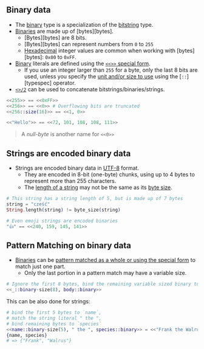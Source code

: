 ## Binary data

- The [binary][binary] type is a specialization of the [bitstring][bitstring] type.
- [Binaries][binary] are made up of [bytes][bytes].
  - [Bytes][bytes] are 8 bits.
  - [Bytes][bytes] can represent numbers from `0` to `255`
  - [Hexadecimal][wiki-hexadecimal] integer values are common when working with [bytes][bytes]: `0x00` to `0xFF`.
- [Binary][binary] literals are defined using the [`<<>>` special form][special-form].
  - If you use an integer larger than `255` for a byte, only the last 8 bits are used, unless you specify the [unit and/or size to use][bin-size] using the [`::`][typespec] operator.
- [`<>/2`][bin-concat] can be used to concatenate bitstrings/binaries/strings.

```elixir
<<255>> == <<0xFF>>
<<256>> == <<0>> # Overflowing bits are truncated
<<256::size(16)>> == <<1, 0>>

<<"Hello">> == <<72, 101, 108, 108, 111>>
```

> A _null-byte_ is another name for `<<0>>`

## Strings are encoded binary data

- Strings are encoded binary data in [UTF-8][wiki-utf8] format.
  - They are encoded in 8-bit (one-byte) chunks, using up to 4 bytes to represent more than 255 characters.
  - The [length of a string][string-length] may not be the same as its [byte size][byte-size].

```elixir
# This string has a string length of 5, but is made up of 7 bytes
string = "cześć"
String.length(string) != byte_size(string)

# Even emoji strings are encoded binaries
"👍" == <<240, 159, 145, 141>>
```

## Pattern Matching on binary data

- [Binaries][binary] can be [pattern matched as a whole or using the special form][bin-matching] to match just one part.
  - Only the last portion in a pattern match may have a variable size.

```elixir
# Ignore the first 8 bytes, bind the remaining variable sized binary to `body`
<<_::binary-size(8), body::binary>>
```

This can be also done for strings:

```elixir
# bind the first 5 bytes to `name`,
# match the string literal " the ",
# bind remaining bytes to `species`
<<name::binary-size(5), " the ", species::binary>> = <<"Frank the Walrus">>
{name, species}
# => {"Frank", "Walrus"}
```

[bin-concat]: https://hexdocs.pm/elixir/Kernel.html#%3C%3E/2
[bin-matching]: https://elixir-lang.org/getting-started/binaries-strings-and-char-lists.html#binaries
[bin-size]: https://hexdocs.pm/elixir/Kernel.SpecialForms.html#%3C%3C%3E%3E/1-unit-and-size
[bin-type]: https://hexdocs.pm/elixir/Kernel.SpecialForms.html#%3C%3C%3E%3E/1-types
[binary]: https://elixir-lang.org/getting-started/binaries-strings-and-char-lists.html#binaries
[bitstring]: https://elixir-lang.org/getting-started/binaries-strings-and-char-lists.html#bitstrings
[byte-size]: https://hexdocs.pm/elixir/Kernel.html#byte_size/1
[special-form]: https://elixir-lang.org/getting-started/binaries-strings-and-char-lists.html#binaries
[string-length]: https://hexdocs.pm/elixir/String.html#length/1
[wiki-bit]: https://en.wikipedia.org/wiki/Bit
[wiki-byte]: https://en.wikipedia.org/wiki/Byte
[wiki-hexadecimal]: https://en.wikipedia.org/wiki/Hexadecimal
[wiki-utf8]: https://en.wikipedia.org/wiki/UTF-8
